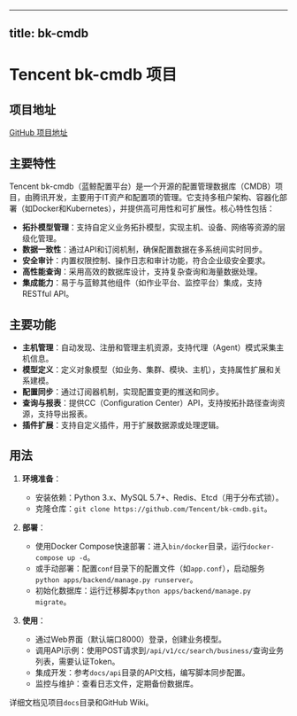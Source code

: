 
---
title: bk-cmdb
---

# Tencent bk-cmdb 项目

## 项目地址
[GitHub 项目地址](https://github.com/Tencent/bk-cmdb)

## 主要特性
Tencent bk-cmdb（蓝鲸配置平台）是一个开源的配置管理数据库（CMDB）项目，由腾讯开发，主要用于IT资产和配置项的管理。它支持多租户架构、容器化部署（如Docker和Kubernetes），并提供高可用性和可扩展性。核心特性包括：
- **拓扑模型管理**：支持自定义业务拓扑模型，实现主机、设备、网络等资源的层级化管理。
- **数据一致性**：通过API和订阅机制，确保配置数据在多系统间实时同步。
- **安全审计**：内置权限控制、操作日志和审计功能，符合企业级安全要求。
- **高性能查询**：采用高效的数据库设计，支持复杂查询和海量数据处理。
- **集成能力**：易于与蓝鲸其他组件（如作业平台、监控平台）集成，支持RESTful API。

## 主要功能
- **主机管理**：自动发现、注册和管理主机资源，支持代理（Agent）模式采集主机信息。
- **模型定义**：定义对象模型（如业务、集群、模块、主机），支持属性扩展和关系建模。
- **配置同步**：通过订阅器机制，实现配置变更的推送和同步。
- **查询与报表**：提供CC（Configuration Center）API，支持按拓扑路径查询资源，支持导出报表。
- **插件扩展**：支持自定义插件，用于扩展数据源或处理逻辑。

## 用法
1. **环境准备**：
   - 安装依赖：Python 3.x、MySQL 5.7+、Redis、Etcd（用于分布式锁）。
   - 克隆仓库：`git clone https://github.com/Tencent/bk-cmdb.git`。

2. **部署**：
   - 使用Docker Compose快速部署：进入`bin/docker`目录，运行`docker-compose up -d`。
   - 或手动部署：配置`conf`目录下的配置文件（如`app.conf`），启动服务`python apps/backend/manage.py runserver`。
   - 初始化数据库：运行迁移脚本`python apps/backend/manage.py migrate`。

3. **使用**：
   - 通过Web界面（默认端口8000）登录，创建业务模型。
   - 调用API示例：使用POST请求到`/api/v1/cc/search/business/`查询业务列表，需要认证Token。
   - 集成开发：参考`docs/api`目录的API文档，编写脚本同步配置。
   - 监控与维护：查看日志文件，定期备份数据库。

详细文档见项目`docs`目录和GitHub Wiki。
